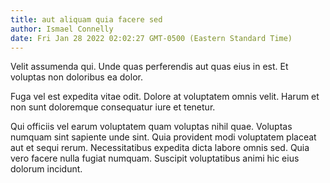 ```yaml
---
title: aut aliquam quia facere sed
author: Ismael Connelly
date: Fri Jan 28 2022 02:02:27 GMT-0500 (Eastern Standard Time)
---
```

Velit assumenda qui. Unde quas perferendis aut quas eius in est. Et voluptas non doloribus ea dolor.

 Fuga vel est expedita vitae odit. Dolore at voluptatem omnis velit. Harum et non sunt doloremque consequatur iure et tenetur.

 Qui officiis vel earum voluptatem quam voluptas nihil quae. Voluptas numquam sint sapiente unde sint. Quia provident modi voluptatem placeat aut et sequi rerum. Necessitatibus expedita dicta labore omnis sed. Quia vero facere nulla fugiat numquam. Suscipit voluptatibus animi hic eius dolorum incidunt.